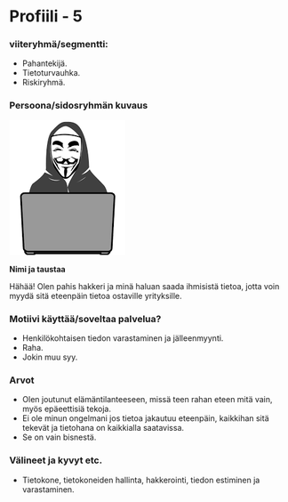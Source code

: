 # Profiili - 5



### viiteryhmä/segmentti:

* Pahantekijä.
* Tietoturvauhka.
* Riskiryhmä.


### Persoona/sidosryhmän kuvaus

![](dokumentit/02-vaatimusmaarittely/kuvat/Hacker.png)


**Nimi ja taustaa**

Hähää! Olen pahis hakkeri ja minä haluan saada ihmisistä tietoa, jotta voin myydä sitä eteenpäin tietoa ostaville yrityksille.

### Motiivi käyttää/soveltaa palvelua? 

* Henkilökohtaisen tiedon varastaminen ja jälleenmyynti.
* Raha.
* Jokin muu syy. 


### Arvot  

* Olen joutunut elämäntilanteeseen, missä teen rahan eteen mitä vain, myös epäeettisiä tekoja.
* Ei ole minun ongelmani jos tietoa jakautuu eteenpäin, kaikkihan sitä tekevät ja tietohana on kaikkialla saatavissa.
* Se on vain bisnestä.


### Välineet ja kyvyt etc.

* Tietokone, tietokoneiden hallinta, hakkerointi, tiedon estiminen ja varastaminen.